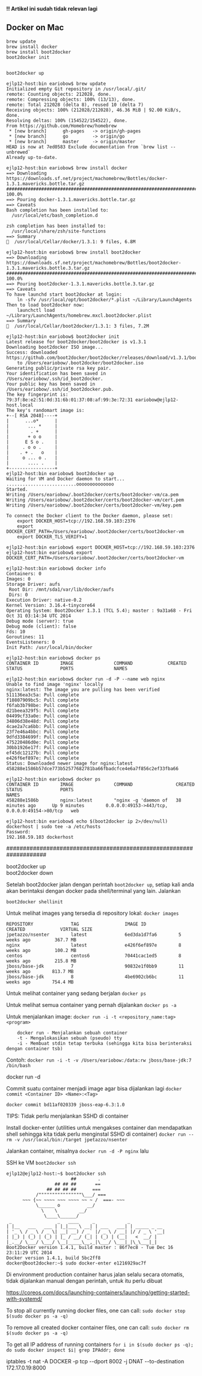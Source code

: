 **!! Artikel ini sudah tidak relevan lagi**

## Docker on Mac

```
brew update
brew install docker
brew install boot2docker
boot2docker init


boot2docker up
```

```
ejlp12-host:bin eariobow$ brew update
Initialized empty Git repository in /usr/local/.git/
remote: Counting objects: 212028, done.
remote: Compressing objects: 100% (13/13), done.
remote: Total 212028 (delta 8), reused 10 (delta 7)
Receiving objects: 100% (212028/212028), 46.36 MiB | 92.00 KiB/s, done.
Resolving deltas: 100% (154522/154522), done.
From https://github.com/Homebrew/homebrew
 * [new branch]      gh-pages   -> origin/gh-pages
 * [new branch]      go         -> origin/go
 * [new branch]      master     -> origin/master
HEAD is now at 7ed0583 Exclude documentation from `brew list --unbrewed`
Already up-to-date.
```

```
ejlp12-host:bin eariobow$ brew install docker
==> Downloading https://downloads.sf.net/project/machomebrew/Bottles/docker-1.3.1.mavericks.bottle.tar.gz
######################################################################## 100.0%
==> Pouring docker-1.3.1.mavericks.bottle.tar.gz
==> Caveats
Bash completion has been installed to:
  /usr/local/etc/bash_completion.d

zsh completion has been installed to:
  /usr/local/share/zsh/site-functions
==> Summary
🍺  /usr/local/Cellar/docker/1.3.1: 9 files, 6.8M
```

```
ejlp12-host:bin eariobow$ brew install boot2docker
==> Downloading https://downloads.sf.net/project/machomebrew/Bottles/boot2docker-1.3.1.mavericks.bottle.3.tar.gz
######################################################################## 100.0%
==> Pouring boot2docker-1.3.1.mavericks.bottle.3.tar.gz
==> Caveats
To have launchd start boot2docker at login:
    ln -sfv /usr/local/opt/boot2docker/*.plist ~/Library/LaunchAgents
Then to load boot2docker now:
    launchctl load ~/Library/LaunchAgents/homebrew.mxcl.boot2docker.plist
==> Summary
🍺  /usr/local/Cellar/boot2docker/1.3.1: 3 files, 7.2M
```

```
ejlp12-host:bin eariobow$ boot2docker init
Latest release for boot2docker/boot2docker is v1.3.1
Downloading boot2docker ISO image...
Success: downloaded https://github.com/boot2docker/boot2docker/releases/download/v1.3.1/boot2docker.iso
	to /Users/eariobow/.boot2docker/boot2docker.iso
Generating public/private rsa key pair.
Your identification has been saved in /Users/eariobow/.ssh/id_boot2docker.
Your public key has been saved in /Users/eariobow/.ssh/id_boot2docker.pub.
The key fingerprint is:
79:3f:8e:e2:51:0d:31:6b:01:37:08:af:99:3e:72:31 eariobow@ejlp12-host.local
The key's randomart image is:
+--[ RSA 2048]----+
|      ...o*      |
|       ... *     |
|        . +      |
|       + o o     |
|      E S o .    |
|     . o o .     |
|    . + .   o    |
|     o ... o .   |
|       .... .    |
+-----------------+
ejlp12-host:bin eariobow$ boot2docker up
Waiting for VM and Docker daemon to start...
..........................oooooooooooooo
Started.
Writing /Users/eariobow/.boot2docker/certs/boot2docker-vm/ca.pem
Writing /Users/eariobow/.boot2docker/certs/boot2docker-vm/cert.pem
Writing /Users/eariobow/.boot2docker/certs/boot2docker-vm/key.pem

To connect the Docker client to the Docker daemon, please set:
    export DOCKER_HOST=tcp://192.168.59.103:2376
    export DOCKER_CERT_PATH=/Users/eariobow/.boot2docker/certs/boot2docker-vm
    export DOCKER_TLS_VERIFY=1
```

```
ejlp12-host:bin eariobow$ export DOCKER_HOST=tcp://192.168.59.103:2376
ejlp12-host:bin eariobow$ export DOCKER_CERT_PATH=/Users/eariobow/.boot2docker/certs/boot2docker-vm
```

```
ejlp12-host:bin eariobow$ docker info
Containers: 0
Images: 0
Storage Driver: aufs
 Root Dir: /mnt/sda1/var/lib/docker/aufs
 Dirs: 0
Execution Driver: native-0.2
Kernel Version: 3.16.4-tinycore64
Operating System: Boot2Docker 1.3.1 (TCL 5.4); master : 9a31a68 - Fri Oct 31 03:14:34 UTC 2014
Debug mode (server): true
Debug mode (client): false
Fds: 10
Goroutines: 11
EventsListeners: 0
Init Path: /usr/local/bin/docker
```

```
ejlp12-host:bin eariobow$ docker ps
CONTAINER ID        IMAGE               COMMAND             CREATED             STATUS              PORTS               NAMES
```

```
ejlp12-host:bin eariobow$ docker run -d -P --name web nginx
Unable to find image 'nginx' locally
nginx:latest: The image you are pulling has been verified
511136ea3c5a: Pull complete 
f10807909bc5: Pull complete 
f6fab3b798be: Pull complete 
d21beea329f5: Pull complete 
04499cf33a0e: Pull complete 
34806d38e48d: Pull complete 
4cae2a7ca6bb: Pull complete 
23f7e46a4bbc: Pull complete 
9dfd3384699f: Pull complete 
475220486d0e: Pull complete 
30bb1926e17f: Pull complete 
ef45dc12127b: Pull complete 
e426f6ef897e: Pull complete 
Status: Downloaded newer image for nginx:latest
458288e1586b57dce773b52577682781ba66fbadcfce4e6a7f856c2ef33fba66
```

```
ejlp12-host:bin eariobow$ docker ps
CONTAINER ID        IMAGE               COMMAND                CREATED             STATUS              PORTS                                           NAMES
458288e1586b        nginx:latest        "nginx -g 'daemon of   38 minutes ago      Up 9 minutes        0.0.0.0:49153->443/tcp, 0.0.0.0:49154->80/tcp   web
```

```
ejlp12-host:bin eariobow$ echo $(boot2docker ip 2>/dev/null) dockerhost | sudo tee -a /etc/hosts
Password:
192.168.59.103 dockerhost
```

####################################################################

boot2docker up  
boot2docker down

Setelah boot2docker jalan dengan perintah `boot2docker up`, setiap kali anda akan berintaksi dengan docker pada shell/terminal yang lain. Jalankan

`boot2docker shellinit`

Untuk melihat images yang tersedia di repository lokal:
`docker images`

```
REPOSITORY              TAG                 IMAGE ID            CREATED             VIRTUAL SIZE
jpetazzo/nsenter        latest              6ed3da1d7fa6        5 weeks ago         367.7 MB
nginx                   latest              e426f6ef897e        8 weeks ago         100.2 MB
centos                  centos6             70441cac1ed5        8 weeks ago         215.8 MB
jboss/base-jdk          7                   90832e1f0bb9        11 weeks ago        813.7 MB
jboss/base-jdk          8                   4be6902cb6bc        11 weeks ago        754.4 MB
```

Untuk melihat container yang sedang berjalan
`docker ps`

Untuk melihat semua container yang pernah dijalankan
`docker ps -a`


Untuk menjalankan image:
`docker run -i -t <repository_name:tag> <program>`

		docker run - Menjalankan sebuah container
		-t - Mengalokasikan sebuah (pseudo) tty
		-i - Membuat stdin tetap terbuka (sehingga kita bisa berinteraksi dengan container tsb)


Contoh:
`docker run -i -t -v /Users/eariobow:/data:rw jboss/base-jdk:7 /bin/bash`


docker run -d <container-id>

Commit suatu container menjadi image agar bisa dijalankan lagi
`docker commit <Container ID> <Name>:<Tag>`

`docker commit bd11af020339 jboss-eap-6.3:1.0`




TIPS: Tidak perlu menjalankan SSHD di container

Install docker-enter (utilities untuk mengakses container dan mendapatkan shell sehingga kita tidak
perlu menginstal SSHD di container)
`docker run --rm -v /usr/local/bin:/target jpetazzo/nsenter`

Jalankan container, misalnya `docker run -d -P nginx` lalu 

SSH ke VM
`boot2docker ssh`


```
ejlp12@ejlp12-host:~$ boot2docker ssh
                        ##        .
                  ## ## ##       ==
               ## ## ## ##      ===
           /""""""""""""""""\___/ ===
      ~~~ {~~ ~~~~ ~~~ ~~~~ ~~ ~ /  ===- ~~~
           \______ o          __/
             \    \        __/
              \____\______/
 _                 _   ____     _            _
| |__   ___   ___ | |_|___ \ __| | ___   ___| | _____ _ __
| '_ \ / _ \ / _ \| __| __) / _` |/ _ \ / __| |/ / _ \ '__|
| |_) | (_) | (_) | |_ / __/ (_| | (_) | (__|   <  __/ |
|_.__/ \___/ \___/ \__|_____\__,_|\___/ \___|_|\_\___|_|
Boot2Docker version 1.4.1, build master : 86f7ec8 - Tue Dec 16 23:11:29 UTC 2014
Docker version 1.4.1, build 5bc2ff8
docker@boot2docker:~$ sudo docker-enter e1216929ac7f
```



Di environment production container harus jalan selalu secara otomatis, tidak dijalankan manual dengan 
perintah, untuk itu perlu dibuat

https://coreos.com/docs/launching-containers/launching/getting-started-with-systemd/



To stop all currently running docker files, one can call:
`sudo docker stop $(sudo docker ps -a -q) `

To remove all created docker container files, one can call:
`sudo docker rm $(sudo docker ps -a -q)`

To get all IP address of running containers
`for i in $(sudo docker ps -q); do sudo docker inspect $i| grep IPAddr; done`


iptables -t nat -A  DOCKER -p tcp --dport 8002 -j DNAT --to-destination 172.17.0.19:8000
